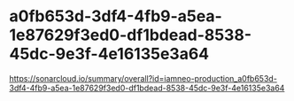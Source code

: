 # a0fb653d-3df4-4fb9-a5ea-1e87629f3ed0-df1bdead-8538-45dc-9e3f-4e16135e3a64
https://sonarcloud.io/summary/overall?id=iamneo-production_a0fb653d-3df4-4fb9-a5ea-1e87629f3ed0-df1bdead-8538-45dc-9e3f-4e16135e3a64
